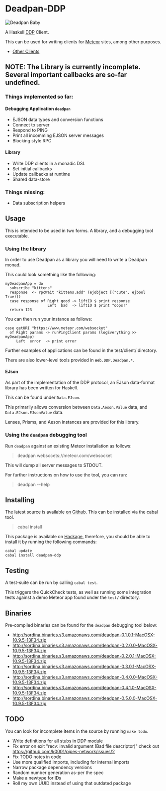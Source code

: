 # Deadpan-DDP

![Deadpan Baby](http://i.imgur.com/Nc5mA2j.png)

A Haskell
[DDP](https://github.com/meteor/meteor/blob/devel/packages/ddp/DDP.md)
Client.

This can be used for writing clients for [Meteor](https://www.meteor.com/) sites, among other purposes.

* [Other Clients](http://www.meteorpedia.com/read/DDP_Clients)

## NOTE: The Library is currently incomplete. Several important callbacks are so-far undefined.

### Things implemented so far:

#### Debugging Application `deadpan`

* EJSON data types and conversion functions
* Connect to server
* Respond to PING
* Print all incomming EJSON server messages
* Blocking style RPC

#### Library

* Write DDP clients in a monadic DSL
* Set initial callbacks
* Update callbacks at runtime
* Shared data-store

### Things missing:

* Data subscription helpers


## Usage

This is intended to be used in two forms. A library, and a debugging tool executable.

### Using the library

In order to use Deadpan as a library you will need to write a Deadpan monad.

This could look something like the following:

    myDeadpanApp = do
      subscribe "kittens"
      response  <- rpcWait "kittens.add" (ejobject [("cute", ejbool True)])
      case response of Right good -> liftIO $ print response
                       Left  bad  -> liftIO $ print "oops!"
      return 123

You can then run your instance as follows:

    case getURI "https://www.meteor.com/websocket"
      of Right params -> runPingClient params (logEverything >> myDeadpanApp)
         Left  error  -> print error

Further examples of applications can be found in the test/client/ directory.

There are also lower-level tools provided in `Web.DDP.Deadpan.*`.


#### EJson

As part of the implementation of the DDP protocol, an EJson data-format
library has been written for Haskell.

This can be found under `Data.EJson`.

This primarily allows conversion between `Data.Aeson.Value` data,
and `Data.EJson.EJsonValue` data.

Lenses, Prisms, and Aeson instances are provided for this library.


### Using the `deadpan` debugging tool

Run `deadpan` against an existing Meteor installation as follows:

> deadpan websocets://meteor.com/websocket

This will dump all server messages to STDOUT.

For further instructions on how to use the tool, you can run:

> deadpan --help


## Installing

The latest source is available [on Github](https://github.com/sordina/Deadpan-DDP).
This can be installed via the cabal tool.

> cabal install

This package is available on [Hackage](http://hackage.haskell.org/package/Deadpan-DDP),
therefore, you should be able to install it by running the following commands:

    cabal update
    cabal install deadpan-ddp


## Testing

A test-suite can be run by calling `cabal test`.

This triggers the QuickCheck tests, as well as running some integration tests against
a demo Meteor app found under the `test/` directory.


## Binaries

Pre-compiled binaries can be found for the `deadpan` debugging tool below:

* <http://sordina.binaries.s3.amazonaws.com/deadpan-0.1.0.1-MacOSX-10.9.5-13F34.zip>
* <http://sordina.binaries.s3.amazonaws.com/deadpan-0.2.0.0-MacOSX-10.9.5-13F34.zip>
* <http://sordina.binaries.s3.amazonaws.com/deadpan-0.2.0.1-MacOSX-10.9.5-13F34.zip>
* <http://sordina.binaries.s3.amazonaws.com/deadpan-0.3.0.1-MacOSX-10.9.5-13F34.zip>
* <http://sordina.binaries.s3.amazonaws.com/deadpan-0.4.0.0-MacOSX-10.9.5-13F34.zip>
* <http://sordina.binaries.s3.amazonaws.com/deadpan-0.4.1.0-MacOSX-10.9.5-13F34.zip>
* <http://sordina.binaries.s3.amazonaws.com/deadpan-0.5.0.0-MacOSX-10.9.5-13F34.zip>


## TODO

You can look for incomplete items in the source by running `make todo`.

* Write definitions for all stubs in DDP module
* Fix error on exit "recv: invalid argument (Bad file descriptor)" check out <https://github.com/k0001/pipes-network/issues/2>
* Fix TODO notes in code
* Use more qualified imports, including for internal imports
* Narrow package dependency versions
* Random number generation as-per the spec
* Make a newtype for IDs
* Roll my own UUID instead of using that outdated package
